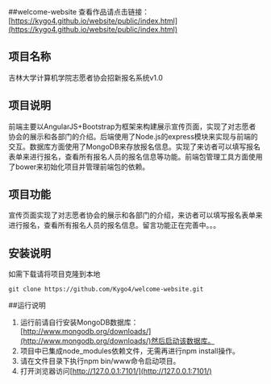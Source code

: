 ##welcome-website
查看作品请点击链接：[https://kygo4.github.io/website/public/index.html](https://kygo4.github.io/website/public/index.html)

## 项目名称
吉林大学计算机学院志愿者协会招新报名系统v1.0

## 项目说明
前端主要以AngularJS+Bootstrap为框架来构建展示宣传页面，实现了对志愿者协会的展示和各部门的介绍。后端使用了Node.js的express模块来实现与前端的交互。数据库方面使用了MongoDB来存放报名信息。实现了来访者可以填写报名表单来进行报名，查看所有报名人员的报名信息等功能。前端包管理工具方面使用了bower来初始化项目并管理前端包的依赖。

## 项目功能
宣传页面实现了对志愿者协会的展示和各部门的介绍，来访者可以填写报名表单来进行报名，查看所有报名人员的报名信息。留言功能正在完善中。。。

## 安装说明
如需下载请将项目克隆到本地

    git clone https://github.com/Kygo4/welcome-website.git


##运行说明
1. 运行前请自行安装MongoDB数据库：[http://www.mongodb.org/downloads/](http://www.mongodb.org/downloads/)然后启动该数据库。
2. 项目中已集成node_modules依赖文件，无需再进行npm install操作。
3. 请在文件目录下执行npm bin/www命令启动项目。
4. 打开浏览器访问[http://127.0.0.1:7101/](http://127.0.0.1:7101/)

